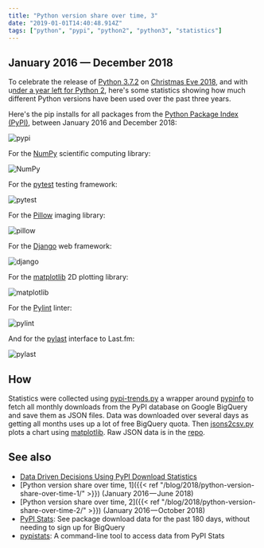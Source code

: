 ```yaml
---
title: "Python version share over time, 3"
date: "2019-01-01T14:40:48.914Z"
tags: ["python", "pypi", "python2", "python3", "statistics"]
---
```


## January 2016 — December 2018

To celebrate the release of
[Python 3.7.2](https://www.python.org/downloads/release/python-372/) on
[Christmas Eve 2018](https://peps.python.org/pep-0537/), and with
u[nder a year left for Python 2](https://hugovk.github.io/python2-progress-bar/), here's
some statistics showing how much different Python versions have been used over the past
three years.

Here's the pip installs for all packages from the
[Python Package Index (PyPI)](https://pypi.org/), between January 2016 and December
2018:

![pypi](pypi.png)

For the [NumPy](https://github.com/numpy/numpy) scientific computing library:

![NumPy](numpy.png)

For the [pytest](https://github.com/pytest-dev/pytest) testing framework:

![pytest](pytest.png)

For the [Pillow](https://github.com/python-pillow/Pillow) imaging library:

![pillow](pillow.png)

For the [Django](https://github.com/django/django) web framework:

![django](django.png)

For the [matplotlib](https://github.com/matplotlib/matplotlib) 2D plotting library:

![matplotlib](matplotlib.png)

For the [Pylint](https://github.com/PyCQA/pylint) linter:

![pylint](pylint.png)

And for the [pylast](https://github.com/pylast/pylast) interface to Last.fm:

![pylast](pylast.png)

## How

Statistics were collected using
[pypi-trends.py](https://github.com/hugovk/pypi-tools/blob/master/pypi-trends.py) a
wrapper around [pypinfo](https://github.com/ofek/pypinfo) to fetch all monthly downloads
from the PyPI database on Google BigQuery and save them as JSON files. Data was
downloaded over several days as getting all months uses up a lot of free BigQuery quota.
Then [jsons2csv.py](https://github.com/hugovk/pypi-tools/blob/master/jsons2csv.py) plots
a chart using [matplotlib](https://github.com/matplotlib/matplotlib). Raw JSON data is
in the [repo](https://github.com/hugovk/pypi-tools/tree/master/data).

## See also

- [Data Driven Decisions Using PyPI Download Statistics](https://langui.sh/2016/12/09/data-driven-decisions/)
- [Python version share over time,
  1]({{< ref "/blog/2018/python-version-share-over-time-1/" >}}) (January
  2016 — June 2018)
- [Python version share over time,
  2]({{< ref "/blog/2018/python-version-share-over-time-2/" >}}) (January
  2016 — October 2018)
- [PyPI Stats](https://pypistats.org/): See package download data for the past 180 days,
  without needing to sign up for BigQuery
- [pypistats](https://github.com/hugovk/pypistats): A command-line tool to access data
  from PyPI Stats
